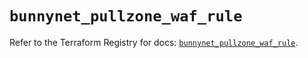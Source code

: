 # `bunnynet_pullzone_waf_rule`

Refer to the Terraform Registry for docs: [`bunnynet_pullzone_waf_rule`](https://registry.terraform.io/providers/bunnyway/bunnynet/0.11.0/docs/resources/pullzone_waf_rule).
